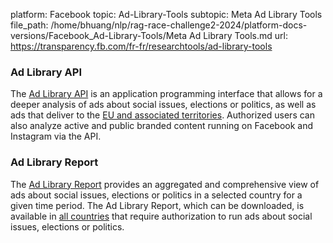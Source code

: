 platform: Facebook
topic: Ad-Library-Tools
subtopic: Meta Ad Library Tools
file_path: /home/bhuang/nlp/rag-race-challenge2-2024/platform-docs-versions/Facebook_Ad-Library-Tools/Meta Ad Library Tools.md
url: https://transparency.fb.com/fr-fr/researchtools/ad-library-tools

### Ad Library API

The [Ad Library API](https://www.facebook.com/ads/library/api/) is an application programming interface that allows for a deeper analysis of ads about social issues, elections or politics, as well as ads that deliver to the [EU and associated territories](https://www.facebook.com/business/help/605021638170961). Authorized users can also analyze active and public branded content running on Facebook and Instagram via the API.

### Ad Library Report

The [Ad Library Report](https://www.facebook.com/ads/library/report/) provides an aggregated and comprehensive view of ads about social issues, elections or politics in a selected country for a given time period. The Ad Library Report, which can be downloaded, is available in [all countries](https://www.facebook.com/business/help/2150157295276323) that require authorization to run ads about social issues, elections or politics.